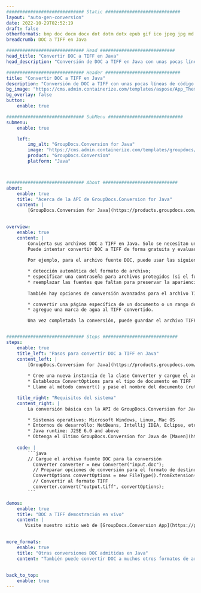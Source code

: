 ```yaml
---
############################# Static ############################
layout: "auto-gen-conversion"
date: 2022-10-29T02:52:19
draft: false
otherformats: bmp doc docm docx dot dotm dotx epub gif ico jpeg jpg md odt ott pdf png psd rtf tex tif tiff txt xps
breadcrumb: DOC a TIFF en Java

############################# Head ############################
head_title: "Convertir DOC a TIFF en Java"
head_description: "Conversión de DOC a TIFF en Java con unas pocas líneas de código. Convierta más de 160 formatos de archivo con la API de conversión de documentos de GroupDocs para Java"

############################# Header ############################
title: "Convertir DOC a TIFF en Java"
description: "Conversión de DOC a TIFF con unas pocas líneas de código Java"
bg_image: "https://cms.admin.containerize.com/templates/aspose/App_Themes/V3/images/bg/header1.png"
bg_overlay: false
button:
    enable: true

############################# SubMenu ############################
submenu:
    enable: true

    left:
        img_alt: "GroupDocs.Conversion for Java"
        image: "https://cms.admin.containerize.com/templates/groupdocs/images/product-logos/90x90-noborder/groupdocs-conversion-java.png"
        product: "GroupDocs.Conversion"
        platform: "Java"



############################# About ############################
about:
    enable: true
    title: "Acerca de la API de GroupDocs.Conversion for Java"
    content: |
        [GroupDocs.Conversion for Java](https://products.groupdocs.com/conversion/java/) es una API de conversión de formato de archivo avanzada para convertir entre formatos populares de imagen y documento como Microsoft Office, OpenDocument, PDF, HTML, correo electrónico, CAD. y mucho más con solo unas pocas líneas de código. La API nativa detecta automáticamente los formatos de los documentos originales y ofrece muchas opciones para personalizar los documentos convertidos. Junto con la función de extraer información de un documento, también admite el almacenamiento en caché de los resultados de la conversión en el disco local de forma predeterminada. Sin embargo, se puede admitir cualquier tipo de almacenamiento en caché mediante la implementación de las interfaces adecuadas: Amazon S3, Dropbox, Google Drive, Windows Azure, Reddis o cualquier otra.
    

overview:
    enable: true
    content: |
        Convierta sus archivos DOC a TIFF en Java. Solo se necesitan un par de líneas de código Java en cualquier plataforma de su elección, como Windows, Linux, macOS.
        Puede intentar convertir DOC a TIFF de forma gratuita y evaluar la calidad de los resultados de la conversión. Junto con los sencillos scripts de conversión de archivos, puede probar opciones más sofisticadas para cargar el archivo de origen DOC y almacenar la salida TIFF. 
        
        Por ejemplo, para el archivo fuente DOC, puede usar las siguientes opciones de carga:

        * detección automática del formato de archivo;
        * especificar una contraseña para archivos protegidos (si el formato de archivo lo admite);
        * reemplazar las fuentes que faltan para preservar la apariencia del documento.
        
        También hay opciones de conversión avanzadas para el archivo TIFF:

        * convertir una página específica de un documento o un rango de páginas;
        * agregue una marca de agua al TIFF convertido.

        Una vez completada la conversión, puede guardar el archivo TIFF en su ruta de archivo local o en cualquier almacenamiento de terceros, como FTP, Amazon S3, Google Drive, Dropbox, etc. Tenga en cuenta que para convertir DOC a TIFF, no necesita instalar ningún software adicional, como MS Office, Open Office, Adobe Acrobat Reader, etc.


############################# Steps ############################
steps:
    enable: true
    title_left: "Pasos para convertir DOC a TIFF en Java"
    content_left: |
        [GroupDocs.Conversion for Java](https://products.groupdocs.com/conversion/java/) permite a los desarrolladores convertir fácilmente el archivo DOC a TIFF con unas pocas líneas de código.
        
        * Cree una nueva instancia de la clase Converter y cargue el archivo DOC con la ruta completa
        * Establezca ConvertOptions para el tipo de documento en TIFF
        * Llame al método convert() y pase el nombre del documento (ruta completa) y el formato (TIFF) como parámetro

    title_right: "Requisitos del sistema"
    content_right: |
        La conversión básica con la API de GroupDocs.Conversion for Java se puede realizar con solo unas pocas líneas de código. Nuestras API son compatibles con todas las principales plataformas y sistemas operativos. Antes de ejecutar el código a continuación, asegúrese de tener instalados los siguientes requisitos previos en su sistema.

        * Sistemas operativos: Microsoft Windows, Linux, Mac OS
        * Entornos de desarrollo: NetBeans, Intellij IDEA, Eclipse, etc.
        * Java runtime: J2SE 6.0 and above
        * Obtenga el último GroupDocs.Conversion for Java de [Maven](https://repository.groupdocs.com/webapp/#/artifacts/browse/tree/General/repo/com/groupdocs/groupdocs-conversion)
         
    code: |
        ```java    
        // Cargue el archivo fuente DOC para la conversión
          Converter converter = new Converter("input.doc");
          // Preparar opciones de conversión para el formato de destino TIFF
          ConvertOptions convertOptions = new FileType().fromExtension("tiff").getConvertOptions();
          // Convertir al formato TIFF
          converter.convert("output.tiff", convertOptions);
        ```

demos:
    enable: true
    title: "DOC a TIFF demostración en vivo"
    content: |
       Visite nuestro sitio web de [GroupDocs.Conversion App](https://products.groupdocs.app/conversion/family) y pruebe la conversión de DOC a TIFF ahora. La demostración gratuita tiene los siguientes beneficios
          

more_formats:
    enable: true
    title: "Otras conversiones DOC admitidas en Java"
    content: "También puede convertir DOC a muchos otros formatos de archivo. Consulte la lista a continuación."
       
       
back_to_top:
    enable: true
---
```

